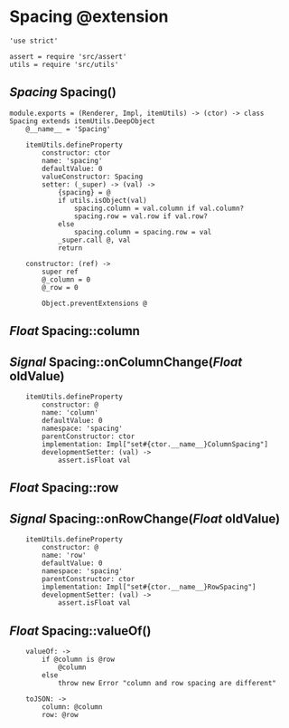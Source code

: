 Spacing @extension
==================

	'use strict'

	assert = require 'src/assert'
	utils = require 'src/utils'

*Spacing* Spacing()
-------------------

	module.exports = (Renderer, Impl, itemUtils) -> (ctor) -> class Spacing extends itemUtils.DeepObject
		@__name__ = 'Spacing'

		itemUtils.defineProperty
			constructor: ctor
			name: 'spacing'
			defaultValue: 0
			valueConstructor: Spacing
			setter: (_super) -> (val) ->
				{spacing} = @
				if utils.isObject(val)
					spacing.column = val.column if val.column?
					spacing.row = val.row if val.row?
				else
					spacing.column = spacing.row = val
				_super.call @, val
				return

		constructor: (ref) ->
			super ref
			@_column = 0
			@_row = 0

			Object.preventExtensions @

*Float* Spacing::column
-----------------------

## *Signal* Spacing::onColumnChange(*Float* oldValue)

		itemUtils.defineProperty
			constructor: @
			name: 'column'
			defaultValue: 0
			namespace: 'spacing'
			parentConstructor: ctor
			implementation: Impl["set#{ctor.__name__}ColumnSpacing"]
			developmentSetter: (val) ->
				assert.isFloat val

*Float* Spacing::row
--------------------

## *Signal* Spacing::onRowChange(*Float* oldValue)

		itemUtils.defineProperty
			constructor: @
			name: 'row'
			defaultValue: 0
			namespace: 'spacing'
			parentConstructor: ctor
			implementation: Impl["set#{ctor.__name__}RowSpacing"]
			developmentSetter: (val) ->
				assert.isFloat val

*Float* Spacing::valueOf()
--------------------------

		valueOf: ->
			if @column is @row
				@column
			else
				throw new Error "column and row spacing are different"

		toJSON: ->
			column: @column
			row: @row
